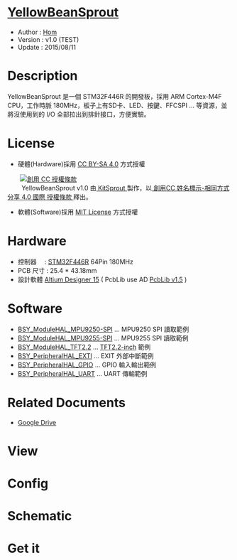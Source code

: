 [YellowBeanSprout](https://github.com/KitSprout/YellowBeanSprout)
========
* Author  : [Hom](https://github.com/Hom-Wang)
* Version : v1.0 (TEST)
* Update  : 2015/08/11

Description
========
YellowBeanSprout 是一個 STM32F446R 的開發板，採用 ARM Cortex-M4F CPU，工作時脈 180MHz，板子上有SD卡、LED、按鍵、FFCSPI ... 等資源，並將沒使用到的 I/O 全部拉出到排針接口，方便實驗。

License
========
* 硬體(Hardware)採用 [CC BY-SA 4.0](http://creativecommons.org/licenses/by-sa/4.0/deed.zh_TW) 方式授權 
  
　　<a rel="license" href="http://creativecommons.org/licenses/by-sa/4.0/deed.zh_TW"><img alt="創用 CC 授權條款" style="border-width:0" src="http://i.creativecommons.org/l/by-sa/3.0/tw/80x15.png" /></a>  
　　<span xmlns:dct="http://purl.org/dc/terms/" property="dct:title"> YellowBeanSprout v1.0 </span>由<a xmlns:cc="http://creativecommons.org/ns#" href="https://github.com/KitSprout" property="cc:attributionName" rel="cc:attributionURL"> KitSprout </a>製作，以<a rel="license" href="http://creativecommons.org/licenses/by-sa/4.0/deed.zh_TW"> 創用CC 姓名標示-相同方式分享 4.0 國際 授權條款 </a>釋出。  


* 軟體(Software)採用 [MIT License](http://opensource.org/licenses/MIT) 方式授權  

Hardware
========
* 控制器　 : [STM32F446R](http://www.st.com/web/catalog/mmc/FM141/SC1169/SS1577/LN1875) 64Pin 180MHz
* PCB 尺寸 : 25.4 * 43.18mm
* 設計軟體 [Altium Designer 15](http://www.altium.com/en/products/altium-designer) ( PcbLib use AD [PcbLib v1.5](https://github.com/KitSprout/AltiumDesigner_PcbLibrary/releases/tag/v1.5) )  

Software
========
* [BSY_ModuleHAL_MPU9250-SPI](https://github.com/KitSprout/YellowBeanSprout/tree/master/Software/BSY_ModuleHAL_MPU9250-SPI) ... MPU9250 SPI 讀取範例
* [BSY_ModuleHAL_MPU9255-SPI](https://github.com/KitSprout/YellowBeanSprout/tree/master/Software/BSY_ModuleHAL_MPU9255-SPI) ... MPU9255 SPI 讀取範例
* [BSY_ModuleHAL_TFT2.2](https://github.com/KitSprout/YellowBeanSprout/tree/master/Software/BSY_ModuleHAL_TFT2.2) ... [TFT2.2-inch](https://github.com/KitSprout/TFT_2.2-inch) 範例
* [BSY_PeripheralHAL_EXTI](https://github.com/KitSprout/YellowBeanSprout/tree/master/Software/BSY_PeripheralHAL_EXTI) ... EXIT 外部中斷範例
* [BSY_PeripheralHAL_GPIO](https://github.com/KitSprout/YellowBeanSprout/tree/master/Software/BSY_PeripheralHAL_GPIO) ... GPIO 輸入輸出範例
* [BSY_PeripheralHAL_UART](https://github.com/KitSprout/YellowBeanSprout/tree/master/Software/BSY_PeripheralHAL_UART) ... UART 傳輸範例

Related Documents
========
* [Google Drive](https://goo.gl/jY9T3I)

View
========

Config
========

Schematic
========

Get it
========
